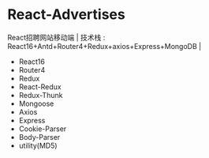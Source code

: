 # React-Advertises
React招聘网站移动端 | 技术栈 : React16+Antd+Router4+Redux+axios+Express+MongoDB |

* React16
* Router4
* Redux
* React-Redux
* Redux-Thunk
* Mongoose
* Axios
* Express
* Cookie-Parser
* Body-Parser
* utility(MD5)
